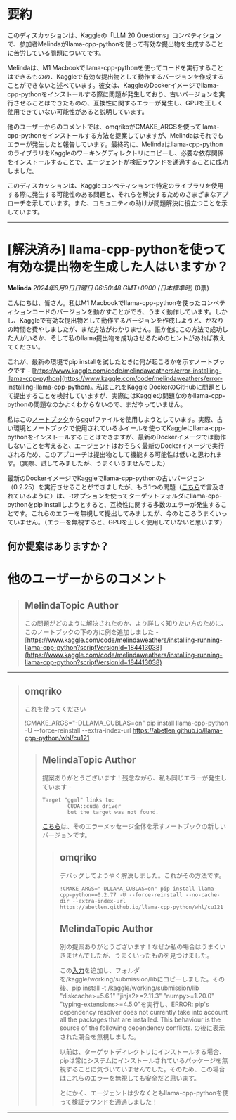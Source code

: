 # 要約 
このディスカッションは、Kaggleの「LLM 20 Questions」コンペティションで、参加者Melindaがllama-cpp-pythonを使って有効な提出物を生成することに苦労している問題についてです。

Melindaは、M1 Macbookでllama-cpp-pythonを使ってコードを実行することはできるものの、Kaggleで有効な提出物として動作するバージョンを作成することができないと述べています。彼女は、KaggleのDockerイメージでllama-cpp-pythonをインストールする際に問題が発生しており、古いバージョンを実行させることはできたものの、互換性に関するエラーが発生し、GPUを正しく使用できていない可能性があると説明しています。

他のユーザーからのコメントでは、omqrikoがCMAKE_ARGSを使ってllama-cpp-pythonをインストールする方法を提案していますが、Melindaはそれでもエラーが発生したと報告しています。最終的に、Melindaはllama-cpp-pythonのライブラリをKaggleのワーキングディレクトリにコピーし、必要な依存関係をインストールすることで、エージェントが検証ラウンドを通過することに成功しました。

このディスカッションは、Kaggleコンペティションで特定のライブラリを使用する際に発生する可能性のある問題と、それらを解決するためのさまざまなアプローチを示しています。また、コミュニティの助けが問題解決に役立つことを示しています。


---
# [解決済み] llama-cpp-pythonを使って有効な提出物を生成した人はいますか？

**Melinda** *2024年6月9日日曜日 06:50:48 GMT+0900 (日本標準時)* (0票)

こんにちは、皆さん。私はM1 Macbookでllama-cpp-pythonを使ったコンペティションコードのバージョンを動かすことができ、うまく動作しています。しかし、Kaggleで有効な提出物として動作するバージョンを作成しようと、かなりの時間を費やしましたが、まだ方法がわかりません。誰か他にこの方法で成功した人がいるか、そして私のllama提出物を成功させるためのヒントがあれば教えてください。

これが、最新の環境でpip installを試したときに何が起こるかを示すノートブックです - [https://www.kaggle.com/code/melindaweathers/error-installing-llama-cpp-python](https://www.kaggle.com/code/melindaweathers/error-installing-llama-cpp-python)。私はこれをKaggle DockerのGitHubに問題として提出することを検討していますが、実際にはKaggleの問題なのかllama-cpp-pythonの問題なのかよくわからないので、まだやっていません。

私はこの[ノートブック](https://www.kaggle.com/code/raki21/llama-3-gguf-with-llama-cpp/notebook)からggufファイルを使用しようとしています。実際、古い環境とノートブックで使用されているホイールを使ってKaggleにllama-cpp-pythonをインストールすることはできますが、最新のDockerイメージでは動作しないことを考えると、エージェントはおそらく最新のDockerイメージで実行されるため、このアプローチは提出物として機能する可能性は低いと思われます。（実際、試してみましたが、うまくいきませんでした）

最新のDockerイメージでKaggleでllama-cpp-pythonの古いバージョン（0.2.25）を実行させることができましたが、もう1つの問題（[こちら](https://www.kaggle.com/competitions/llm-20-questions/discussion/505650#2859210)で言及されているように）は、-tオプションを使ってターゲットフォルダにllama-cpp-pythonをpip installしようとすると、互換性に関する多数のエラーが発生することです。これらのエラーを無視して提出してみましたが、今のところうまくいっていません。（エラーを無視すると、GPUを正しく使用していないと思います）

何か提案はありますか？
---
# 他のユーザーからのコメント
> ## MelindaTopic Author
> 
> この問題がどのように解決されたのか、より詳しく知りたい方のために、このノートブックの下の方に例を追加しました - [https://www.kaggle.com/code/melindaweathers/installing-running-llama-cpp-python?scriptVersionId=184413038](https://www.kaggle.com/code/melindaweathers/installing-running-llama-cpp-python?scriptVersionId=184413038)
> 
> 
> 
---
> ## omqriko
> 
> これを使ってください
> 
> !CMAKE_ARGS="-DLLAMA_CUBLAS=on" pip install llama-cpp-python -U --force-reinstall --extra-index-url https://abetlen.github.io/llama-cpp-python/whl/cu121
> 
> 
> 
> > ## MelindaTopic Author
> > 
> > 提案ありがとうございます！残念ながら、私も同じエラーが発生しています -
> > 
> > ```
> > Target "ggml" links to:
> >         CUDA::cuda_driver
> >         but the target was not found. 
> > 
> > ```
> > 
> > [こちら](https://www.kaggle.com/code/melindaweathers/error-installing-llama-cpp-python?scriptVersionId=183134477)は、そのエラーメッセージ全体を示すノートブックの新しいバージョンです。
> > 
> > 
> > 
> > > ## omqriko
> > > 
> > > デバッグしてようやく解決しました。これがその方法です。
> > > 
> > > ```
> > > !CMAKE_ARGS="-DLLAMA_CUBLAS=on" pip install llama-cpp-python==0.2.77 -U --force-reinstall --no-cache-dir --extra-index-url https://abetlen.github.io/llama-cpp-python/whl/cu121
> > > 
> > > ```
> > > 
> > > 
> > > 
> > > ## MelindaTopic Author
> > > 
> > > 別の提案ありがとうございます！なぜか私の場合はうまくいきませんでしたが、うまくいったものを見つけました。
> > > 
> > > この[入力](https://www.kaggle.com/datasets/mikeee8/llama-cpp-python-py310-cuda-4-kaggle/data)を追加し、フォルダを/kaggle/working/submission/libにコピーしました。その後、pip install -t /kaggle/working/submission/lib "diskcache>=5.6.1" "jinja2>=2.11.3" "numpy>=1.20.0" "typing-extensions>=4.5.0"を実行し、ERROR: pip's dependency resolver does not currently take into account all the packages that are installed. This behaviour is the source of the following dependency conflicts. の後に表示された競合を無視しました。
> > > 
> > > 以前は、ターゲットディレクトリにインストールする場合、pipは常にシステムにインストールされているパッケージを無視することに気づいていませんでした。そのため、この場合はこれらのエラーを無視しても安全だと思います。
> > > 
> > > とにかく、エージェントは少なくともllama-cpp-pythonを使って検証ラウンドを通過しました！
> > > 
> > > 
> > > 
---


